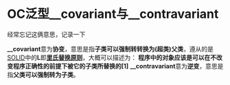# OC泛型\_\_covariant与\_\_contravariant

经常忘记这俩意思，记录一下

**\_\_covariant**意为**协变**，意思是指**子类可以强制转转换为\(超类\)父类**，遵从的是[SOLID](https://www.jianshu.com/p/e903b67468b8)中的**L**即[**里氏替换原则**](https://link.jianshu.com/?t=https://zh.wikipedia.org/wiki/%E9%87%8C%E6%B0%8F%E6%9B%BF%E6%8D%A2%E5%8E%9F%E5%88%99)，大概可以描述为： **程序中的对象应该是可以在不改变程序正确性的前提下被它的子类所替换的\[1\]** **\_\_contravariant**意为**逆变**，意思是指**父类可以强制转为子类**。

